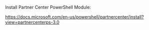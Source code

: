Install Partner Center PowerShell Module:

https://docs.microsoft.com/en-us/powershell/partnercenter/install?view=partnercenterps-3.0